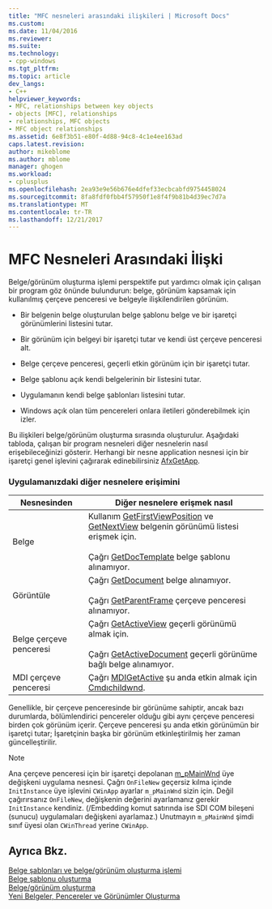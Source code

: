 ```yaml
---
title: "MFC nesneleri arasındaki ilişkileri | Microsoft Docs"
ms.custom: 
ms.date: 11/04/2016
ms.reviewer: 
ms.suite: 
ms.technology:
- cpp-windows
ms.tgt_pltfrm: 
ms.topic: article
dev_langs:
- C++
helpviewer_keywords:
- MFC, relationships between key objects
- objects [MFC], relationships
- relationships, MFC objects
- MFC object relationships
ms.assetid: 6e8f3b51-e80f-4d88-94c8-4c1e4ee163ad
caps.latest.revision: 
author: mikeblome
ms.author: mblome
manager: ghogen
ms.workload:
- cplusplus
ms.openlocfilehash: 2ea93e9e56b676e4dfef33ecbcabfd9754458024
ms.sourcegitcommit: 8fa8fdf0fbb4f57950f1e8f4f9b81b4d39ec7d7a
ms.translationtype: MT
ms.contentlocale: tr-TR
ms.lasthandoff: 12/21/2017
---
```

# <a name="relationships-among-mfc-objects"></a>MFC Nesneleri Arasındaki İlişki
Belge/görünüm oluşturma işlemi perspektife put yardımcı olmak için çalışan bir program göz önünde bulundurun: belge, görünüm kapsamak için kullanılmış çerçeve penceresi ve belgeyle ilişkilendirilen görünüm.  
  
-   Bir belgenin belge oluşturulan belge şablonu belge ve bir işaretçi görünümlerini listesini tutar.  
  
-   Bir görünüm için belgeyi bir işaretçi tutar ve kendi üst çerçeve penceresi alt.  
  
-   Belge çerçeve penceresi, geçerli etkin görünüm için bir işaretçi tutar.  
  
-   Belge şablonu açık kendi belgelerinin bir listesini tutar.  
  
-   Uygulamanın kendi belge şablonları listesini tutar.  
  
-   Windows açık olan tüm pencereleri onlara iletileri gönderebilmek için izler.  
  
 Bu ilişkileri belge/görünüm oluşturma sırasında oluşturulur. Aşağıdaki tabloda, çalışan bir program nesneleri diğer nesnelerin nasıl erişebileceğinizi gösterir. Herhangi bir nesne application nesnesi için bir işaretçi genel işlevini çağırarak edinebilirsiniz [AfxGetApp](../mfc/reference/application-information-and-management.md#afxgetapp).  
  
### <a name="gaining-access-to-other-objects-in-your-application"></a>Uygulamanızdaki diğer nesnelere erişimini  
  
|Nesnesinden|Diğer nesnelere erişmek nasıl|  
|-----------------|---------------------------------|  
|Belge|Kullanım [GetFirstViewPosition](../mfc/reference/cdocument-class.md#getfirstviewposition) ve [GetNextView](../mfc/reference/cdocument-class.md#getnextview) belgenin görünümü listesi erişmek için.<br /><br /> Çağrı [GetDocTemplate](../mfc/reference/cdocument-class.md#getdoctemplate) belge şablonu alınamıyor.|  
|Görüntüle|Çağrı [GetDocument](../mfc/reference/cview-class.md#getdocument) belge alınamıyor.<br /><br /> Çağrı [GetParentFrame](../mfc/reference/cwnd-class.md#getparentframe) çerçeve penceresi alınamıyor.|  
|Belge çerçeve penceresi|Çağrı [GetActiveView](../mfc/reference/cframewnd-class.md#getactiveview) geçerli görünümü almak için.<br /><br /> Çağrı [GetActiveDocument](../mfc/reference/cframewnd-class.md#getactivedocument) geçerli görünüme bağlı belge alınamıyor.|  
|MDI çerçeve penceresi|Çağrı [MDIGetActive](../mfc/reference/cmdiframewnd-class.md#mdigetactive) şu anda etkin almak için [Cmdıchildwnd](../mfc/reference/cmdichildwnd-class.md).|  
  
 Genellikle, bir çerçeve penceresinde bir görünüme sahiptir, ancak bazı durumlarda, bölümlendirici pencereler olduğu gibi aynı çerçeve penceresi birden çok görünüm içerir. Çerçeve penceresi şu anda etkin görünümün bir işaretçi tutar; İşaretçinin başka bir görünüm etkinleştirilmiş her zaman güncelleştirilir.  
  
> [!NOTE]
>  Ana çerçeve penceresi için bir işaretçi depolanan [m_pMainWnd](../mfc/reference/cwinthread-class.md#m_pmainwnd) üye değişkeni uygulama nesnesi. Çağrı `OnFileNew` geçersiz kılma içinde `InitInstance` üye işlevini `CWinApp` ayarlar `m_pMainWnd` sizin için. Değil çağırırsanız `OnFileNew`, değişkenin değerini ayarlamanız gerekir `InitInstance` kendiniz. (/Embedding komut satırında ise SDI COM bileşeni (sunucu) uygulamaları değişkeni ayarlamaz.) Unutmayın `m_pMainWnd` şimdi sınıf üyesi olan `CWinThread` yerine `CWinApp`.  
  
## <a name="see-also"></a>Ayrıca Bkz.  
 [Belge şablonları ve belge/görünüm oluşturma işlemi](../mfc/document-templates-and-the-document-view-creation-process.md)   
 [Belge şablonu oluşturma](../mfc/document-template-creation.md)   
 [Belge/görünüm oluşturma](../mfc/document-view-creation.md)   
 [Yeni Belgeler, Pencereler ve Görünümler Oluşturma](../mfc/creating-new-documents-windows-and-views.md)

